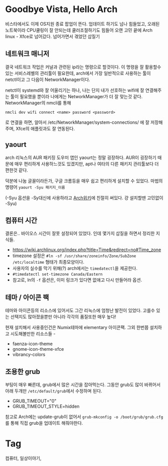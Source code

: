 Goodbye Vista, Hello Arch
==========================

비스타에서도 이제 OS지원 종료 팝업이 뜬다. 업데이트 하기도 넘나 힘들었고, 오래된 노트북이라 CPU쿨링이 잘 안되는데 쿨러조절하기도 힘들어 오랜 고민 끝에 Arch linux - Xfce로 넘어갔다. 넘어가면서 겪었던 삽질기

네트워크 매니저
------------

결국 네트워크 작업은 커널과 관련된 ip라는 명령으로 할것이다. 이 명령을 잘 활용할수 있는 서비스레벨의 관리툴이 필요한데, arch에서 가장 일반적으로 사용하는 툴이 netctl이고 그 다음이 NetworkManager이다.

netctl이 systemd와 잘 어울리기는 하나, 나는 단지 내가 선호하는 wifi에 잘 연결해주는 툴이 필요했을 뿐이라 나에게는 NetworkManager가 더 잘 맞는것 같다. NetworkManager의 nmcli를 통해

`nmcli dev wifi connect <name> password <password>`

로 연결을 하면, 알아서 /etc/NetworkManager/system-connections/ 에 잘 저장해주며, Xfce의 애플릿과도 잘 연동된다.

yaourt
-------

arch 리눅스의 AUR 패키징 도우미 앱인 yaourt는 정말 굉장하다. AUR이 굉장하기 때문에 매우 편리하게 사용하느것도 있겠지만, apt나 여타의 다른 패키지 관리툴보다 더 편한것 같다.

덕분에 나눔 글꼴이라든가, 구글 크롬등을 매우 쉽고 편리하게 설치할 수 있었다. 마법의 명령어 `yaourt -Syu 패키지_이름`

(-Syu 옵션을 -Sy대신에 사용하라고 [Arch위키](https://wiki.archlinux.org/index.php/Pacman)에 친절히 써있다. 걍 설치할땐 고민없이 -Syu)

컴퓨터 시간
---------

결론은.. 바이오스 시간이 잘못 설정되어 있었다. 인데 몇가지 삽질을 하면서 정리한 지식들.

 * https://wiki.archlinux.org/index.php?title=Time&redirect=no#Time_zone
 * timezone 설정은 `#ln -sf /usr/share/zoneinfo/Zone/SubZone /etc/localtime` 형태가 최종모양이다.
 * 사용자의 실수를 막기 위해(?) arch에서는 `timedatectl`을 제공한다.
 * `#timedatectl set-timezone Canada/Eastern`
 * 참고로, ln의 `-f` 옵션은, 이미 링크가 있다면 없애고 다시 만들어라 옵션.


테마 / 아이콘 팩
-------------

테마와 아이콘등의 리소스에 있어서도 그간 리눅스에 엄청난 발전이 있었다. 고를수 있는 선택지도 많아졌을뿐만 아니라 각각의 품질또한 매우 높다!

현재 설치해서 사용중인건은 Numix테마에 elementary 아이콘팩. 그외 한번쯤 설치하고 시도해볼만한 리소스들 -

 * faenza-icon-theme
 * gnome-icon-theme-xfce
 * vibrancy-colors

조용한 grub
----------

부팅이 매우 빠른데, grub에서 많은 시간을 잡아먹는다. 그동안 grub도 많이 바뀌어서 아래 두개만 `/etc/default/grub`에서 수정하며 된다.

 * GRUB_TIMEOUT="0"
 * GRUB_TIMEOUT_STYLE=hidden

참고로 Arch에는 update-grub이 없어서 `grub-mkconfig -o /boot/grub/grub.cfg`를 통해 직접 grub을 업데이트 해줘야한다.

Tag
====
컴퓨터, 일상이야기,